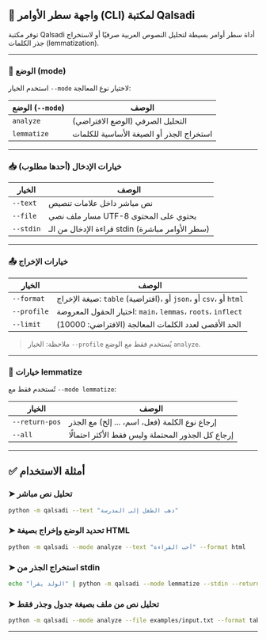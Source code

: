 

## 🧰 واجهة سطر الأوامر (CLI) لمكتبة Qalsadi

توفر مكتبة Qalsadi أداة سطر أوامر بسيطة لتحليل النصوص العربية صرفيًا أو لاستخراج جذر الكلمات (lemmatization).

------

### 🏁 الوضع (mode)

استخدم الخيار `--mode` لاختيار نوع المعالجة:

| الوضع (`--mode`) | الوصف                                    |
| ---------------- | ---------------------------------------- |
| `analyze`        | التحليل الصرفي (الوضع الافتراضي)         |
| `lemmatize`      | استخراج الجذر أو الصيغة الأساسية للكلمات |

------

### 📥 خيارات الإدخال (أحدها مطلوب)

| الخيار    | الوصف                                           |
| --------- | ----------------------------------------------- |
| `--text`  | نص مباشر داخل علامات تنصيص                      |
| `--file`  | مسار ملف نصي UTF-8 يحتوي على المحتوى            |
| `--stdin` | قراءة الإدخال من الـ stdin (سطر الأوامر مباشرة) |

------

### 📤 خيارات الإخراج

| الخيار      | الوصف                                                        |
| ----------- | ------------------------------------------------------------ |
| `--format`  | صيغة الإخراج: `table` (افتراضية)، أو `json`، أو `csv`، أو `html` |
| `--profile` | اختيار الحقول المعروضة: `main`، `lemmas`، `roots`، `inflect` |
| `--limit`   | الحد الأقصى لعدد الكلمات المعالجة (الافتراضي: 10000)         |

> ملاحظة: الخيار `--profile` يُستخدم فقط مع الوضع `analyze`.

------

### 🧠 خيارات lemmatize

تُستخدم فقط مع `--mode lemmatize`:

| الخيار         | الوصف                                            |
| -------------- | ------------------------------------------------ |
| `--return-pos` | إرجاع نوع الكلمة (فعل، اسم، ... إلخ) مع الجذر    |
| `--all`        | إرجاع كل الجذور المحتملة وليس فقط الأكثر احتمالًا |

------

## ✅ أمثلة الاستخدام

### ➤ تحليل نص مباشر

```bash
python -m qalsadi --text "ذهب الطفل إلى المدرسة"
```

### ➤ تحديد الوضع وإخراج بصيغة HTML

```bash
python -m qalsadi --mode analyze --text "أحب القراءة" --format html
```

### ➤ استخراج الجذر من stdin

```bash
echo "الولد يقرأ" | python -m qalsadi --mode lemmatize --stdin --return-pos
```

### ➤ تحليل نص من ملف بصيغة جدول وجذر فقط

```bash
python -m qalsadi --mode analyze --file examples/input.txt --format table --profile roots
```

------

